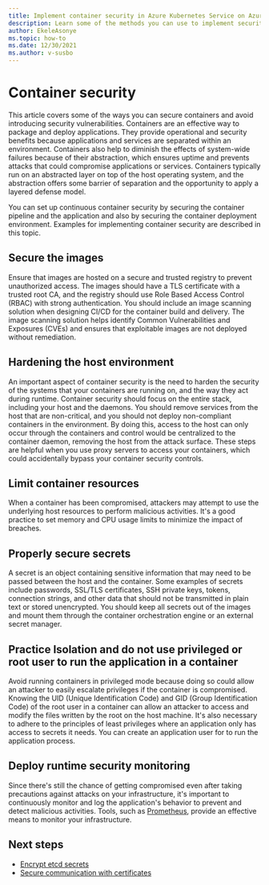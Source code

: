 ```yaml
---
title: Implement container security in Azure Kubernetes Service on Azure Stack HCI
description: Learn some of the methods you can use to implement security for containers in Azure Kubernetes Service (AKS) on Azure Stack HCI.
author: EkeleAsonye
ms.topic: how-to
ms.date: 12/30/2021
ms.author: v-susbo
---
```


# Container security

This article covers some of the ways you can secure containers and avoid introducing security vulnerabilities. Containers are an effective way to package and deploy applications. They provide operational and security benefits because applications and services are separated within an environment. Containers also help to diminish the effects of system-wide failures because of their abstraction, which ensures uptime and prevents attacks that could compromise applications or services. Containers typically run on an abstracted layer on top of the host operating system, and the abstraction offers some barrier of separation and the opportunity to apply a layered defense model. 

You can set up continuous container security by securing the container pipeline and the application and also by securing the container deployment environment. Examples for implementing container security are described in this topic.

## Secure the images

Ensure that images are hosted on a secure and trusted registry to prevent unauthorized access. The images should have a TLS certificate with a trusted root CA, and the registry should use Role Based Access Control (RBAC) with strong authentication. You should include an image scanning solution when designing CI/CD for the container build and delivery. The image scanning solution helps identify Common Vulnerabilities and Exposures (CVEs) and ensures that exploitable images are not deployed without remediation.

## Hardening the host environment

An important aspect of container security is the need to harden the security of the systems that your containers are running on, and the way they act during runtime. Container security should focus on the entire stack, including your host and the daemons. You should remove services from the host that are non-critical, and you should not deploy non-compliant containers in the environment. By doing this, access to the host can only occur through the containers and control would be centralized to the container daemon, removing the host from the attack surface. These steps are helpful when you use proxy servers to access your containers, which could accidentally bypass your container security controls. 

## Limit container resources

When a container has been compromised, attackers may attempt to use the underlying host resources to perform malicious activities. It's a good practice to set memory and CPU usage limits to minimize the impact of breaches.

## Properly secure secrets

A secret is an object containing sensitive information that may need to be passed between the host and the container. Some examples of secrets include passwords, SSL/TLS certificates, SSH private keys, tokens, connection strings, and other data that should not be transmitted in plain text or stored unencrypted. You should keep all secrets out of the images and mount them through the container orchestration engine or an external secret manager.

## Practice Isolation and do not use privileged or root user to run the application in a container

Avoid running containers in privileged mode because doing so could allow an attacker to easily escalate privileges if the container is compromised. Knowing the UID (Unique Identification Code) and GID (Group Identification Code) of the root user in a container can allow an attacker to access and modify the files written by the root on the host machine. It's also necessary to adhere to the principles of least privileges where an application only has access to secrets it needs. You can create an application user for to run the application process. 

## Deploy runtime security monitoring

Since there's still the chance of getting compromised even after taking precautions against attacks on your infrastructure, it's important to continuously monitor and log the application's behavior to prevent and detect malicious activities. Tools, such as [Prometheus](https://github.com/prometheus/prometheus), provide an effective means to monitor your infrastructure.

## Next steps

- [Encrypt etcd secrets](encrypt-secrets.md) 
- [Secure communication with certificates](secure-communication.md)